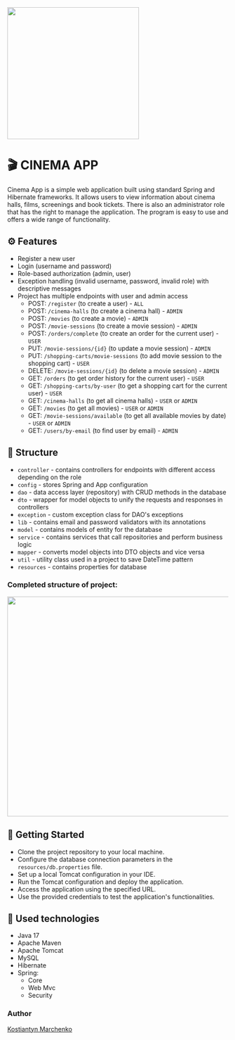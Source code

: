 ﻿<img src="https://user-images.githubusercontent.com/115244741/237032461-3b2f1f9c-98b6-4756-8240-bc5974c83330.png" width="300" height="300">
 
 # 🎬 CINEMA APP
Cinema App is a simple web application built using standard Spring and Hibernate frameworks. It allows users to view information about cinema halls, films, screenings and book tickets. There is also an administrator role that has the right to manage the application. The program is easy to use and offers a wide range of functionality.


## ⚙ Features 
- Register a new user
- Login (username and password)
- Role-based authorization (admin, user)
- Exception handling (invalid username, password, invalid role) with descriptive messages
- Project has multiple endpoints with user and admin access
    - POST: `/register` (to create a user) - `ALL`
    - POST: `/cinema-halls` (to create a cinema hall) - `ADMIN`
    - POST: `/movies` (to create a movie) - `ADMIN`
    - POST: `/movie-sessions` (to create a movie session) - `ADMIN`
    - POST: `/orders/complete` (to create an order for the current user) - `USER`
    - PUT: `/movie-sessions/{id}` (to update a movie session) - `ADMIN`
    - PUT: `/shopping-carts/movie-sessions` (to add movie session to the shopping cart) - `USER`
    - DELETE: `/movie-sessions/{id}` (to delete a movie session) - `ADMIN`
    - GET: `/orders` (to get order history for the current user) - `USER`
    - GET: `/shopping-carts/by-user` (to get a shopping cart for the current user) - `USER`
    - GET: `/cinema-halls` (to get all cinema halls) - `USER` or `ADMIN`
    - GET: `/movies` (to get all movies) - `USER` or `ADMIN`
    - GET: `/movie-sessions/available` (to get all available movies by date) - `USER` or `ADMIN`
    - GET: `/users/by-email` (to find user by email) - `ADMIN`

## 📃 Structure
* `controller` - contains controllers for endpoints with different access depending on the role
* `config` - stores Spring and App configuration
* `dao` - data access layer (repository) with CRUD methods in the database
* `dto` - wrapper for model objects to unify the requests and responses in controllers
* `exception` - custom exception class for DAO's exceptions 
* `lib` - contains email and password validators with its annotations
* `model` - contains models of entity for the database
* `service` - contains services that call repositories and perform business logic
* `mapper` - сonverts model objects into DTO objects and vice versa
* `util` - utility class used in a project to save DateTime pattern
* `resources` - contains properties for database

### Completed structure of project:

<img src="https://user-images.githubusercontent.com/115244741/237047897-81d4117f-3b3a-4fe6-ae75-795990ece54e.png" width="700" height="500">

## 💾 Getting Started
-  Clone the project repository to your local machine.
-  Configure the database connection parameters in the `resources/db.properties` file.
-  Set up a local Tomcat configuration in your IDE.
-  Run the Tomcat configuration and deploy the application.
-  Access the application using the specified URL.
-  Use the provided credentials to test the application's functionalities.

## 🚀 Used technologies
- Java 17
- Apache Maven
- Apache Tomcat
- MySQL
- Hibernate
- Spring:
    - Core
    - Web Mvc
    - Security

### Author
[Kostiantyn Marchenko](https://github.com/KosMarch)
